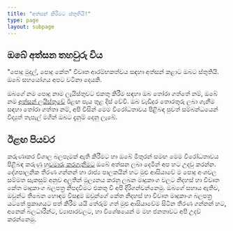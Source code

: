 ```yaml
---
title: "අත්සන් කිරීමට ස්තූතියි!"
type: page
layout: subpage
---
```


## ඔබේ අත්සන තහවුරු විය

"පොදු මුදල්, පොදු කේත" විවෘත ආරම්භකත්වය සඳහා අත්සන් කළාට ඔබට ස්තුතියි. ඔබේ සහයෝගය අපට වටිනා දෙයකි.

ඔබගේ නම පොදු නාම ලැයිස්තුවට එකතු කිරීම සඳහා ඔබ තෝරා ගත්තේ නම්, ඔබේ නම [අත්සන් ලයිස්තුවේ](../all-signatures) ඊළඟ පැය තුළ දිස් වේවි. ඔබ වැඩිදුර තොරතුරු ලබා ගැනීම සඳහා තෝරා ගත්තා නම්, අපි විසින් මෙම විරෝධතාවය පිළිබඳ පුවත් සම්බන්ධයෙන් විද්‍යුත් තැපැල් මගින් ඔබට දැනුම් දෙනු ලැබේ.
## ඊළඟ පියවර

කරුණාකර විශාල බලපෑමක් ඇති කිරීමට හා ඔබේ මිතුරන් සමඟ මෙම විරෝධතාවය පිළිබඳ කරුණු [හුවමාරු කරගැනීමට](../../#spread) ඔබේ අත්සන ලබා දෙමින් අප හට උදවු කරන්න. දේශපාලනික තීරණ ගන්නන් හා රාජ්‍ය පාලකයින් හට මුළු ආසියාවේ ම පොදු අංශවල සම්මත සැකසුම් අනුව අලුතින් මුල්‍යනය කරනු ලබන මෘදුකාංග වලට නිදහස් හා විවෘත කේත මෘදුකාංග බලපත්‍ර නිපදවීමට එකතු වී අපි දිරිගන්වන්නෙමු.
ඔබගේ සහාය ඇතිව, ඔවුන්ට තිබෙන හොඳම විසඳුම ඔවුන්ගේ කේත නිදහස් හා විවෘත මෘදුකාංග බලපත්‍ර යටතේ ප්‍රකාශයට පත් කිරීම යයි තේරුම් ගත් මුළු ආසියාවේම සිටින තීරණ ගන්නන් හට, අනෙක් බලධාරීන්ට,  ව්‍යාපාරවලට, හා විශේෂයෙන් ම මහ ජනතාවට අපි උදව් කරන්නෙමු.
